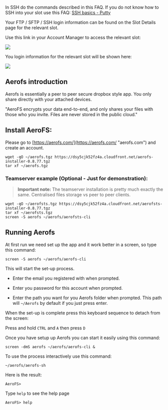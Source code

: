 

In SSH do the commands described in this FAQ. If you do not know how to SSH into your slot use this FAQ: [SSH basics - Putty](https://www.feralhosting.com/faq/view?question=12)

Your FTP / SFTP / SSH login information can be found on the Slot Details page for the relevant slot.

Use this link in your Account Manager to access the relevant slot:

![](https://raw.github.com/feralhosting/feralfilehosting/master/Feral%20Wiki/0%20Generic/slot_detail_link.png)

You login information for the relevant slot will be shown here:

![](https://raw.github.com/feralhosting/feralfilehosting/master/Feral%20Wiki/0%20Generic/slot_detail_ssh.png)

Aerofs introduction
---

Aerofs is essentially a peer to peer secure dropbox style app. You only share directly with your attached devices.

"AeroFS encrypts your data end-to-end, and only shares your files with those who you invite. Files are never stored in the public cloud."

Install AeroFS:
---

Please go to [https://aerofs.com/](https://aerofs.com/ "aerofs.com") and create an account.

~~~
wget -qO ~/aerofs.tgz https://dsy5cjk52fz4a.cloudfront.net/aerofs-installer-0.8.77.tgz
tar xf ~/aerofs.tgz
~~~

### Teamserver example (Optional - Just for demonstration):

> **Important note:** The teamserver installation is pretty much exactly the same. Centralised files storage vs peer to peer clients.

~~~
wget -qO ~/aerofsts.tgz https://dsy5cjk52fz4a.cloudfront.net/aerofsts-installer-0.8.77.tgz
tar xf ~/aerofsts.tgz
screen -S aerofs ~/aerofs/aerofsts-cli
~~~

Running Aerofs
---

At first run we need set up the app and it work better in a screen, so type this command:

~~~
screen -S aerofs ~/aerofs/aerofs-cli
~~~

This will start the set-up process.

- Enter the email you registered with when prompted.

- Enter you password for this account when prompted.

- Enter the path you want for you Aerofs folder when prompted. This path will `~/Aerofs` by default if you just press enter.

When the set-up is complete press this keyboard sequence to detach from the screen:

Press and hold `CTRL` and `A` then press  `D`

Once you have setup up Aerofs you can start it easily using this command:

~~~
screen -dmS aerofs ~/aerofs/aerofs-cli &
~~~

To use the process interactively use this command:

~~~
~/aerofs/aerofs-sh
~~~

Here is the result:

~~~
AeroFS>
~~~

Type `help` to see the help page

~~~
AeroFS> help
~~~



